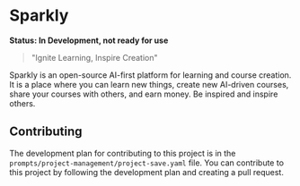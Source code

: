 # Sparkly

**Status: In Development, not ready for use**

> "Ignite Learning, Inspire Creation"

Sparkly is an open-source AI-first platform for learning and course creation. It is a place where you can learn new things, create new AI-driven courses, share your courses with others, and earn money. Be inspired and inspire others.

## Contributing

The development plan for contributing to this project is in the `prompts/project-management/project-save.yaml` file. You can contribute to this project by following the development plan and creating a pull request.
